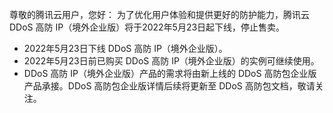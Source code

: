 尊敬的腾讯云用户，您好：
为了优化用户体验和提供更好的防护能力，腾讯云 DDoS 高防 IP（境外企业版）将于2022年5月23日起下线，停止售卖。
- 2022年5月23日下线 DDoS 高防 IP（境外企业版）。
- 2022年5月23日前已购买 DDoS 高防 IP（境外企业版）的实例可继续使用。
- DDoS 高防 IP（境外企业版）产品的需求将由新上线的 DDoS 高防包企业版产品承接。DDoS 高防包企业版详情后续将更新至 DDoS 高防包文档，敬请关注。
